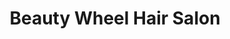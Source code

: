 ---
title: "Beauty Wheel Hair Salon"
url: /redwood-city/beauty-wheel-hair-salon/
shop: hairdresser
---